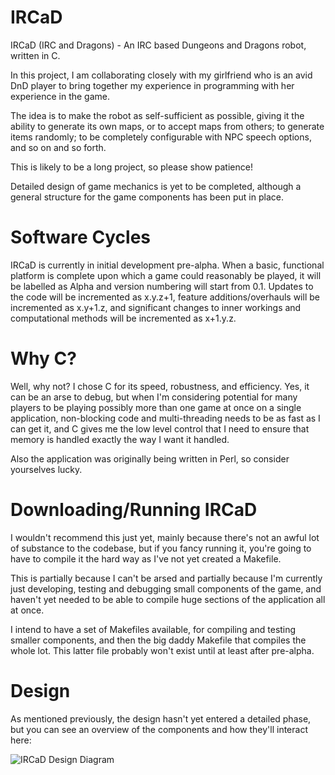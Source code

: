 IRCaD
=====

IRCaD (IRC and Dragons) - An IRC based Dungeons and Dragons robot, written in C.

In this project, I am collaborating closely with my girlfriend who is an avid DnD player to bring together my experience in programming with her experience in the game.

The idea is to make the robot as self-sufficient as possible, giving it the ability to generate its own maps, or to accept maps from others; to generate items randomly; to be completely configurable with NPC speech options, and so on and so forth.

This is likely to be a long project, so please show patience!

Detailed design of game mechanics is yet to be completed, although a general structure for the game components has been put in place.

Software Cycles
===============

IRCaD is currently in initial development pre-alpha. When a basic, functional platform is complete upon which a game could reasonably be played, it will be labelled as Alpha and version numbering will start from 0.1. Updates to the code will be incremented as x.y.z+1, feature additions/overhauls will be incremented as x.y+1.z, and significant changes to inner workings and computational methods will be incremented as x+1.y.z.

Why C?
======

Well, why not? I chose C for its speed, robustness, and efficiency. Yes, it can be an arse to debug, but when I'm considering potential for many players to be playing possibly more than one game at once on a single application, non-blocking code and multi-threading needs to be as fast as I can get it, and C gives me the low level control that I need to ensure that memory is handled exactly the way I want it handled.

Also the application was originally being written in Perl, so consider yourselves lucky.

Downloading/Running IRCaD
=========================

I wouldn't recommend this just yet, mainly because there's not an awful lot of substance to the codebase, but if you fancy running it, you're going to have to compile it the hard way as I've not yet created a Makefile.

This is partially because I can't be arsed and partially because I'm currently just developing, testing and debugging small components of the game, and haven't yet needed to be able to compile huge sections of the application all at once.

I intend to have a set of Makefiles available, for compiling and testing smaller components, and then the big daddy Makefile that compiles the whole lot. This latter file probably won't exist until at least after pre-alpha.

Design
======

As mentioned previously, the design hasn't yet entered a detailed phase, but you can see an overview of the components and how they'll interact here:

![IRCaD Design Diagram](http://sconesorscones.co.uk/dev/IRCaD/IRCaD_Basic_Design.png)
